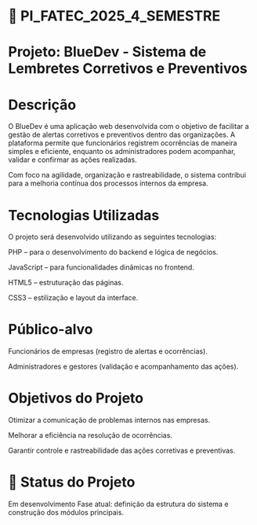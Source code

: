 # 📌 PI_FATEC_2025_4_SEMESTRE
# Projeto: BlueDev - Sistema de Lembretes Corretivos e Preventivos
# Descrição

O BlueDev é uma aplicação web desenvolvida com o objetivo de facilitar a gestão de alertas corretivos e preventivos dentro das organizações. A plataforma permite que funcionários registrem ocorrências de maneira simples e eficiente, enquanto os administradores podem acompanhar, validar e confirmar as ações realizadas.

Com foco na agilidade, organização e rastreabilidade, o sistema contribui para a melhoria contínua dos processos internos da empresa.


# Tecnologias Utilizadas

O projeto será desenvolvido utilizando as seguintes tecnologias:

PHP – para o desenvolvimento do backend e lógica de negócios.

JavaScript – para funcionalidades dinâmicas no frontend.

HTML5 – estruturação das páginas.

CSS3 – estilização e layout da interface.


# Público-alvo

Funcionários de empresas (registro de alertas e ocorrências).

Administradores e gestores (validação e acompanhamento das ações).


# Objetivos do Projeto

Otimizar a comunicação de problemas internos nas empresas.

Melhorar a eficiência na resolução de ocorrências.

Garantir controle e rastreabilidade das ações corretivas e preventivas.


# 📌 Status do Projeto

Em desenvolvimento
Fase atual: definição da estrutura do sistema e construção dos módulos principais.
